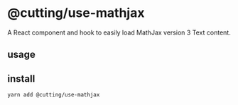 # @cutting/use-mathjax

A React component and hook to easily load MathJax version 3 Text content.

## usage

## install 

```sh
yarn add @cutting/use-mathjax
```

